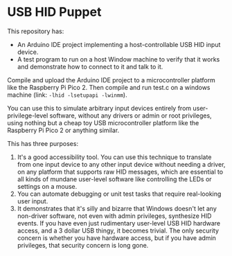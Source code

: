 # USB HID Puppet

This repository has:
- An Arduino IDE project implementing a host-controllable USB HID input device.
- A test program to run on a host Window machine to verify that it works and demonstrate how to connect to it and talk to it.

Compile and upload the Arduino IDE project to a microcontroller platform like the Raspberry Pi Pico 2. Then compile and run test.c on a windows machine (link: `-lhid -lsetupapi -lwinmm`).

You can use this to simulate arbitrary input devices entirely from user-privilege-level software, without any drivers or admin or root privileges, using nothing but a cheap toy USB microcontroller platform like the Raspberry Pi Pico 2 or anything similar.

This has three purposes:

1) It's a good accessibility tool. You can use this technique to translate from one input device to any other input device without needing a driver, on any platform that supports raw HID messages, which are essential to all kinds of mundane user-level software like controlling the LEDs or settings on a mouse.
2) You can automate debugging or unit test tasks that require real-looking user input.
3) It demonstrates that it's silly and bizarre that Windows doesn't let any non-driver software, not even with admin privileges, synthesize HID events. If you have even just rudimentary user-level USB HID hardware access, and a 3 dollar USB thingy, it becomes trivial. The only security concern is whether you have hardware access, but if you have admin privileges, that security concern is long gone.
